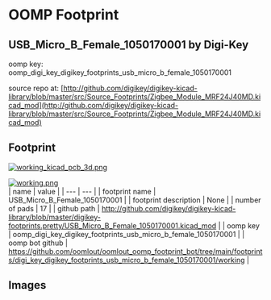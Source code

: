 # OOMP Footprint  
## USB_Micro_B_Female_1050170001  by Digi-Key  
  
oomp key: oomp_digi_key_digikey_footprints_usb_micro_b_female_1050170001  
  
source repo at: [http://github.com/digikey/digikey-kicad-library/blob/master/src/Source_Footprints/Zigbee_Module_MRF24J40MD.kicad_mod](http://github.com/digikey/digikey-kicad-library/blob/master/src/Source_Footprints/Zigbee_Module_MRF24J40MD.kicad_mod)  
## Footprint  
  
[![working_kicad_pcb_3d.png](working_kicad_pcb_3d_600.png)](working_kicad_pcb_3d.png)  
  
[![working.png](working_600.png)](working.png)  
| name | value | 
| --- | --- | 
| footprint name | USB_Micro_B_Female_1050170001 | 
| footprint description | None | 
| number of pads | 17 | 
| github path | http://github.com/digikey/digikey-kicad-library/blob/master/digikey-footprints.pretty/USB_Micro_B_Female_1050170001.kicad_mod | 
| oomp key | oomp_digi_key_digikey_footprints_usb_micro_b_female_1050170001 | 
| oomp bot github | https://github.com/oomlout/oomlout_oomp_footprint_bot/tree/main/footprints/digi_key_digikey_footprints_usb_micro_b_female_1050170001/working | 
## Images  

